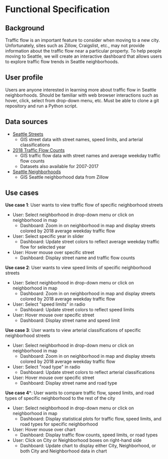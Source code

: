 # Functional Specification

<!---
The document should have the following sections:
* **Background** The problem being addressed.
* **User profile** Who uses the system. What they know about the domain and computing (e.g., can browse the web, can program in Python).
* **Data sources** What data you will use and how it is structured.
* **Use cases** Describing at least two use cases. For each, describe: (a) the objective of the user interaction (e.g., withdraw money from an ATM); and (b) the expected interactions between the user and your system.
--->

## Background
Traffic flow is an important feature to consider when moving to a new city. Unfortunately, sites such as Zillow, Craigslist, etc., may not provide information about the traffic flow near a particular property. To help people moving to Seattle, we will create an interactive dashboard that allows users to explore traffic flow trends in Seattle neighborhoods.
  
## User profile
Users are anyone interested in learning more about traffic flow in Seattle neighborhoods. Should be familiar with web browser interactions such as hover, click, select from drop-down menu, etc. Must be able to clone a git repository and run a Python script. 

## Data sources
* [Seattle Streets](https://data-seattlecitygis.opendata.arcgis.com/datasets/seattle-streets)
  * GIS street data with street names, speed limits, and arterial classifications
* [2018 Traffic Flow Counts](https://data-seattlecitygis.opendata.arcgis.com/datasets/2018-traffic-flow-counts)
  * GIS traffic flow data with street names and average weekday traffic flow counts
  * Datasets also available for 2007-2017
* [Seattle Neighborhoods](https://data.opendatasoft.com/explore/dataset/zillow-neighborhoods%40public/map/?refine.city=Seattle&location=10,47.6094,-122.33963&basemap=jawg.sunny)
  * GIS Seattle neighborhood data from Zillow

## Use cases
**Use case 1**: User wants to view traffic flow of specific neighborhood streets
* User: Select neighborhood in drop-down menu or click on neighborhood in map
    * Dashboard: Zoom in on neighborhood in map and display streets colored by 2018 average weekday traffic flow
* User: Select specific year in slider
    * Dashboard: Update street colors to reflect average weekday traffic flow for selected year
* User: Hover mouse over specific street
    * Dashboard: Display street name and traffic flow counts

**Use case 2**: User wants to view speed limits of specific neighborhood streets
* User: Select neighborhood in drop-down menu or click on neighborhood in map
    * Dashboard: Zoom in on neighborhood in map and display streets colored by 2018 average weekday traffic flow 
* User: Select "speed limits" in radio
    * Dashboard: Update street colors to reflect speed limits
* User: Hover mouse over specific street
    * Dashboard: Display street name and speed limit
    
**Use case 3**: User wants to view arterial classifications of specific neighborhood streets
* User: Select neighborhood in drop-down menu or click on neighborhood in map
    * Dashboard: Zoom in on neighborhood in map and display streets colored by 2018 average weekday traffic flow 
* User: Select "road type" in radio
    * Dashboard: Update street colors to reflect arterial classifications
* User: Hover mouse over specific street
    * Dashboard: Display street name and road type

**Use case 4***: User wants to compare traffic flow, speed limits, and road types of specific neighborhood to the rest of the city
* User: Select neighborhood in drop-down menu or click on neighborhood in map
    * Dashboard: Display statistical plots for traffic flow, speed limits, and road types for specific neighborhood
* User: Hover mouse over chart
    * Dashboard: Display traffic flow counts, speed limits, or road types
* User: Click on City or Neighborhood boxes on right-hand side
    * Dashboard: Update chart to display either City, Neighborhood, or both City and Neighborhood data in chart
